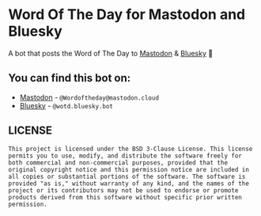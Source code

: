 # Word Of The Day for Mastodon and Bluesky
A bot that posts the Word of The Day to [Mastodon](https://mastodon.cloud/@Wordoftheday) & [Bluesky](https://bsky.app/profile/did:plc:sulvqvqeu4diey3exan65emu) 📕

## You can find this bot on:
- [Mastodon](https://mastodon.cloud/@Wordoftheday) - ```@Wordoftheday@mastodon.cloud```
- [Bluesky](https://bsky.app/profile/did:plc:sulvqvqeu4diey3exan65emu) - ```@wotd.bluesky.bot```

## LICENSE
```
This project is licensed under the BSD 3-Clause License. This license permits you to use, modify, and distribute the software freely for both commercial and non-commercial purposes, provided that the original copyright notice and this permission notice are included in all copies or substantial portions of the software. The software is provided "as is," without warranty of any kind, and the names of the project or its contributors may not be used to endorse or promote products derived from this software without specific prior written permission.
```
